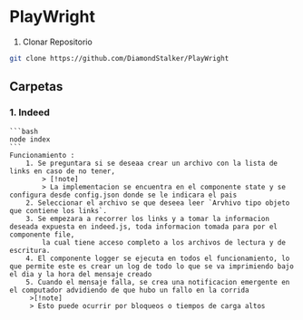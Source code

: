 # PlayWright

1. Clonar Repositorio
```bash
git clone https://github.com/DiamondStalker/PlayWright
```

## Carpetas

### 1. Indeed

    ```bash
    node index
    ```
    Funcionamiento :
        1. Se preguntara si se deseaa crear un archivo con la lista de links en caso de no tener, 
            > [!note]
            > La implementacion se encuentra en el componente state y se configura desde config.json donde se le indicara el pais
        2. Seleccionar el archivo se que deseea leer `Arvhivo tipo objeto que contiene los links`.
        3. Se empezara a recorrer los links y a tomar la informacion deseada expuesta en indeed.js, toda informacion tomada para por el componente file,
            la cual tiene acceso completo a los archivos de lectura y de escritura.
        4. El componente logger se ejecuta en todos el funcionamiento, lo que permite este es crear un log de todo lo que se va imprimiendo bajo el dia y la hora del mensaje creado
        5. Cuando el mensaje falla, se crea una notificacion emergente en el computador advidiendo de que hubo un fallo en la corrida 
         >[!note]
         > Esto puede ocurrir por bloqueos o tiempos de carga altos